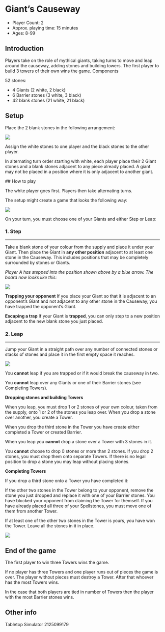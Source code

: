 # Giant’s Causeway

* Player Count: 2
* Approx. playing time: 15 minutes
* Ages: 8-99

## Introduction

Players take on the role of mythical giants, taking turns to move and leap around the causeway, adding stones and building towers. The first player to build 3 towers of their own wins the game.
Components

52 stones:

* 4 Giants (2 white, 2 black)
* 6 Barrier stones (3 white, 3 black)
* 42 blank stones (21 white, 21 black)

## Setup

Place the 2 blank stones in the following arrangement:

![](images/starting-stones.png)

Assign the white stones to one player and the black stones to the other player.

In alternating turn order starting with white, each player place their 2 Giant stones and a blank stones adjacent to any piece already placed. A giant may not be placed in a position where it is only adjacent to another giant.



## How to play

The white player goes first. Players then take alternating turns.

The setup might create a game that looks the following way: 

![](images/step-1.png)

On your turn, you must choose one of your Giants and either Step or Leap:

### 1. Step
----
Take a blank stone of your colour from the supply and place it under your Giant. Then place the Giant in **any other position** adjacent to at least one stone in the Causeway. This includes positions that may be completely surrounded by stones or Giants.

*Player A has stepped into the position shown above by a blue arrow. The board now looks like this:*

![](images/step-2.png)

**Trapping your opponent**
If you place your Giant so that it is adjacent to an opponent’s Giant and not adjacent to any other stone in the Causeway, you have trapped the opponent’s Giant.

**Escaping a trap**
If your Giant is **trapped**, you can only step to a new position adjacent to the new blank stone you just placed.

### 2. Leap
----
Jump your Giant in a straight path over any number of connected stones or stacks of stones and place it in the first empty space it reaches.

![](images/leap-1.png)

You **cannot** leap if you are trapped or if it would break the causeway in two.

You **cannot** leap over any Giants or one of their Barrier stones (see Completing Towers).

**Dropping stones and building Towers**

When you leap, you must drop 1 or 2 stones of your own colour, taken from the supply, onto 1 or 2 of the stones you leap over. When you drop a stone over another, you create a Tower.

When you drop the third stone in the Tower you have create either completed a Tower or created Barrier.

When you leap you **cannot** drop a stone over a Tower with 3 stones in it.

You **cannot** choose to drop 0 stones or more than 2 stones. If you drop 2 stones, you must drop them onto separate Towers. If there is no legal position to drop a stone you may leap without placing stones.

**Completing Towers**

If you drop a third stone onto a Tower you have completed it:

If the other two stones in the Tower belong to your opponent, remove the stone you just dropped and replace it with one of your Barrier stones. You have blocked your opponent from claiming the Tower for themself. If you have already placed all three of your Spellstones, you must move one of them from another Tower.

If at least one of the other two stones in the Tower is yours, you have won the Tower. Leave all the stones in it in place.

![](images/leap-2.png)

## End of the game

The first player to win three Towers wins the game.

If no player has three Towers and one player runs out of pieces the game is over. The player without pieces must destroy a Tower. After that whoever has the most Towers wins.

In the case that both players are tied in number of Towers then the player with the most Barrier stones wins.

## Other info

Tabletop Simulator 2125099179
